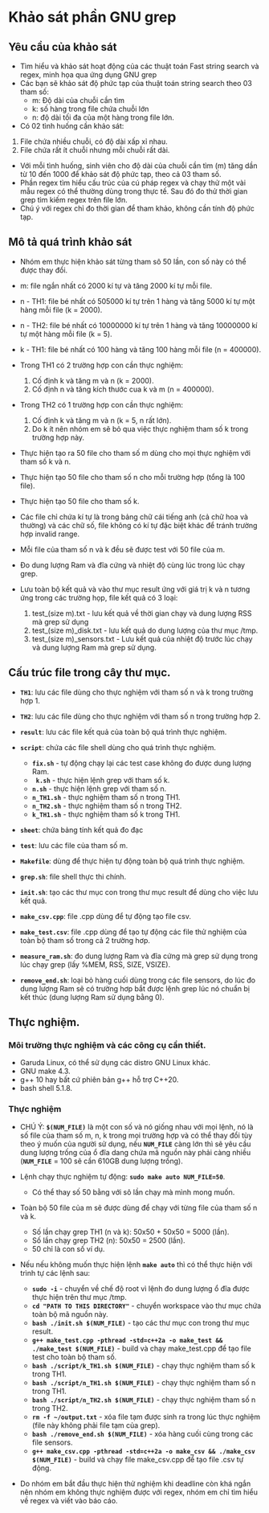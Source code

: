 # Khảo sát phần GNU grep

## Yêu cầu của khảo sát
- Tìm hiểu và khảo sát hoạt động của các thuật toán Fast  string search và regex, minh họa qua ứng dụng GNU grep
- Các bạn sẽ khảo sát độ phức tạp của thuật toán string search theo 03 tham số:
  - m: Độ dài của chuỗi cần tìm
  - k: số hàng trong file chứa chuỗi lớn
  - n: độ dài tối đa của một hàng trong file lớn.
 - Có 02 tình huống cần khảo sát:
1. File chứa nhiều chuỗi, có độ dài xấp xỉ nhau.
2. File chứa rất ít chuỗi nhưng mỗi chuỗi rất dài.
 - Với mỗi tình huống, sinh viên cho độ dài của chuỗi cần tìm (m) tăng dần từ 10 đến 1000 để khảo sát độ phức tạp, theo cả 03 tham số.
- Phần regex tìm hiểu cấu trúc của cú pháp regex và chạy thử một vài mẫu regex có thể thường dùng trong thực tế. Sau đó đo thử thời gian grep tìm kiếm regex trên file lớn.
- Chú ý với regex chỉ đo thời gian để tham khảo, không cần tính độ phức tạp.

## Mô tả quá trình khảo sát
- Nhóm em thực hiện khảo sát từng tham sô 50 lần, con số này có thể được thay đổi.
- m: file ngắn nhất có 2000 kí tự và tăng 2000 kí tự mỗi file.
- n - TH1: file bé nhất có 505000 kí tự trên 1 hàng và tăng 5000 kí tự một hàng mỗi file (k = 2000).
- n - TH2: file bé nhất có 10000000 kí tự trên 1 hàng và tăng 10000000 kí tự một hàng mỗi file (k = 5).
- k - TH1: file bé nhất có 100 hàng và tăng 100 hàng mỗi file (n = 400000).

- Trong TH1 có 2 trường hợp con cần thực nghiệm:
  1. Cố định k và tăng m và n (k = 2000).
  2. Cố định n và tăng kích thước cua k và m (n = 400000).
- Trong TH2 có 1 trường hợp con cần thực nghiệm:
  1. Cố định k và tăng m và n (k = 5, n rất lớn).
  2. Do k ít nên nhóm em sẽ bỏ qua việc thực nghiệm tham số k trong trường hợp này.

- Thực hiện tạo ra 50 file cho tham số m dùng cho mọi thực nghiệm với tham số k và n.
- Thực hiện tạo 50 file cho tham số n cho mỗi trường hợp (tổng là 100 file).
- Thực hiện tạo 50 file cho tham số k.
- Các file chỉ chứa kí tự là trong bảng chữ cái tiếng anh (cả chữ hoa và thường) và các chữ số, file không có kí tự đặc biệt khác để tránh trường hợp invalid range.
- Mỗi file của tham số n và k đều sẽ được test với 50 file của m.
- Đo dung lượng Ram và đĩa cứng và nhiệt độ cùng lúc trong lúc chạy grep.
- Lưu toàn bộ kết quả và vào thư mục result ứng với giá trị k và n tương ứng trong các trường họp, file kết quả có 3 loại:
  1. test_(size m).txt - lưu kết quả về thời gian chạy và dung lượng RSS mà grep sử dụng
  2. test_(size m)_disk.txt - lưu kết quả do dung lượng của thư mục /tmp.
  3. test_(size m)_sensors.txt - Lưu kết quả của nhiệt độ trước lúc chạy và dung lượng Ram mà grep sử dụng.

## Cấu trúc file trong cây thư mục.
- **``TH1``**: lưu các file dùng cho thực nghiệm với tham số n và k trong trường hợp 1.
- **``TH2``**: lưu các file dùng cho thực nghiệm với tham số n trong trường hợp 2.
- **``result``**: lưu các file kết quả của toàn bộ quá trình thực nghiệm.
- **``script``**: chứa các file shell dùng cho quá trình thực nghiệm.
  - **``fix.sh``** - tự động chạy lại các test case không đo được dung lượng Ram.
  - **`` k.sh``** - thực hiện lệnh grep với tham số k.
  - **``n.sh``** - thực hiện lệnh grep với tham số n.
  - **``n_TH1.sh``** - thực nghiệm tham số n trong TH1.
  - **``n_TH2.sh``** - thực nghiệm tham số n trong TH2.
  - **``k_TH1.sh``** - thực nghiệm tham số k trong TH1.

- **``sheet``**: chứa bảng tính kết quả đo đạc
- **``test``**: lưu các file của tham số m.
- **``Makefile``**: dùng để thực hiện tự động toàn bộ quá trình thực nghiệm.
- **``grep.sh``**: file shell thực thi chính.
- **``init.sh``**: tạo các thư mục con trong thư mục result để dùng cho việc lưu kết quả.
- **``make_csv.cpp``**: file .cpp dùng để tự động tạo file csv.
- **``make_test.csv``**: file .cpp dùng để tạo tự động các file thử nghiệm của toàn bộ tham số trong cả 2 trường hơp.
- **``measure_ram.sh``**: đo dung lượng Ram và đĩa cứng mà grep sử dụng trong lúc chạy grep (lấy %MEM, RSS, SIZE, VSIZE).
- **``remove_end.sh``**: loại bỏ hàng cuối dùng trong các file sensors, do lúc đo dung lượng Ram sẽ có trường hơp bắt được lệnh grep lúc nó chuẩn bị kết thúc (dung lượng Ram sử dụng bằng 0).

## Thực nghiệm.
### Môi trường thực nghiệm và các công cụ cần thiết.
- Garuda Linux, có thể sử dụng các distro GNU Linux khác.
- GNU make 4.3.
- g++ 10 hay bất cứ phiên bản g++ hỗ trợ C++20.
- bash shell 5.1.8.

### Thực nghiệm
- CHÚ Ý: **``$(NUM_FILE)``** là một con số và nó giống nhau với mọi lệnh, nó là số file của tham số m, n, k trong mọi trường hợp và có thể thay đổi tùy theo ý muốn của người sử dụng, nếu **``NUM_FILE``** càng lớn thì sẽ yêu cầu dung lượng trống của ổ đĩa dang chứa mã nguồn này phải càng nhiều (**``NUM_FILE``** = 100 sẽ cần 610GB dung lượng trống).

- Lệnh chạy thực nghiệm tự động: **``sudo make auto NUM_FILE=50``**.
  - Có thể thay số 50 bằng với sô lần chạy mà mình mong muốn.
- Toàn bộ 50 file của m sẽ được dùng để chạy với từng file của tham số n và k.
  - Số lần chạy grep TH1 (n và k): 50x50 + 50x50 = 5000 (lần).
  - Số lần chạy grep TH2 (n): 50x50 = 2500 (lần).
  - 50 chỉ là con số ví dụ.

- Nếu nếu không muốn thực hiện lệnh **``make auto``** thì có thể thực hiện với trình tự các lệnh sau:
  - **``sudo -i``** - chuyển về chế độ root vì lệnh đo dung lượng ổ đĩa được thực hiện trên thư mục /tmp.
  - **``cd "PATH TO THIS DIRECTORY"``** - chuyển workspace vào thư mục chứa toàn bộ mã nguồn này.
  - **``bash ./init.sh $(NUM_FILE)``** - tạo các thư mục con trong thư mục result.
  - **``g++ make_test.cpp -pthread -std=c++2a -o make_test && ./make_test $(NUM_FILE)``** - build và chạy make_test.cpp để tạo file test cho toàn bộ tham số.
  - **``bash ./script/k_TH1.sh $(NUM_FILE)``** - chạy thực nghiệm tham số k trong TH1.
  - **``bash ./script/n_TH1.sh $(NUM_FILE)``** - chạy thực nghiệm tham số n trong TH1.
  - **``bash ./script/n_TH2.sh $(NUM_FILE)``** - chạy thực nghiệm tham số n trong TH2.
  - **``rm -f ~/output.txt``** - xóa file tạm được sinh ra trong lúc thực nghiệm (file này không phải file tạm của grep).
  - **``bash ./remove_end.sh $(NUM_FILE)``** - xóa hàng cuối cùng trong các file sensors.
  - **``g++ make_csv.cpp -pthread -std=c++2a -o make_csv && ./make_csv $(NUM_FILE)``** - build và chạy file make_csv.cpp để tạo file .csv tự động.
- Do nhóm em bắt đầu thực hiện thử nghiệm khi deadline còn khá ngắn nên nhóm em không thực nghiệm được với regex, nhóm em chỉ tìm hiểu về regex và viết vào báo cáo.
